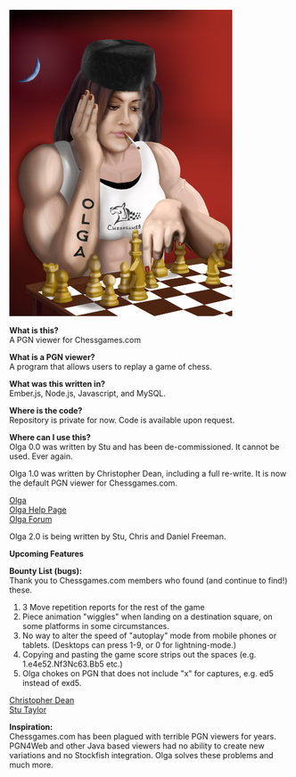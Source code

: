 <a href="url"><img src="https://github.com/DrPumpkin/Olga/blob/master/olga.jpg" height="550" width="400" ></a>

<b>What is this?</b><br />
A PGN viewer for Chessgames.com  <br />

<b>What is a PGN viewer?</b><br />
A program that allows users to replay a game of chess.  <br />

<b>What was this written in?</b><br />
Ember.js, Node.js, Javascript, and MySQL.

<b>Where is the code?</b><br />
Repository is private for now.  Code is available upon request.  <br />

<b> Where can I use this? </b><br />
Olga 0.0 was written by Stu and has been de-commissioned.  It cannot be used.  Ever again.

Olga 1.0 was written by Christopher Dean, including a full re-write.  It is now the default PGN viewer for Chessgames.com.

[Olga](http://www.chessgames.com/perl/chessgame?gid=1890872)<br />
[Olga Help Page](http://www.chessgames.com/olgahelp.html)<br />
[Olga Forum](http://www.chessgames.com/~Olga+Viewer)<br />

Olga 2.0 is being written by Stu, Chris and Daniel Freeman.  

<b>Upcoming Features</b><br />

<b>Bounty List (bugs):</b><br />
Thank you to Chessgames.com members who found (and continue to find!) these.

1.  3 Move repetition reports for the rest of the game 
2.  Piece animation "wiggles" when landing on a destination square, on some platforms in some circumstances.
3.  No way to alter the speed of "autoplay" mode from mobile phones or tablets. (Desktops can press 1-9, or 0 for lightning-mode.)
4.  Copying and pasting the game score strips out the spaces (e.g. 1.e4e52.Nf3Nc63.Bb5 etc.)
5.  Olga chokes on PGN that does not include "x" for captures, e.g. ed5 instead of exd5.

[Christopher Dean](https://github.com/Tpimp)<br />
[Stu Taylor](https://github.com/DrPumpkin)<br />

<b>Inspiration:</b><br />
Chessgames.com has been plagued with terrible PGN viewers for years.  PGN4Web and other Java based viewers had no ability to create new variations and no Stockfish integration.  Olga solves these problems and much more.

